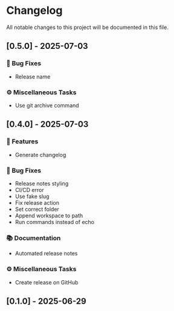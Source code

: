 # Changelog

All notable changes to this project will be documented in this file.

## [0.5.0] - 2025-07-03

### 🐛 Bug Fixes

- Release name

### ⚙️  Miscellaneous Tasks

- Use git archive command

## [0.4.0] - 2025-07-03

### 🚀 Features

- Generate changelog

### 🐛 Bug Fixes

- Release notes styling
- CI/CD error
- Use fake slug
- Fix release action
- Set correct folder
- Append workspace to path
- Run commands instead of echo

### 📚 Documentation

- Automated release notes

### ⚙️  Miscellaneous Tasks

- Create release on GitHub

## [0.1.0] - 2025-06-29


